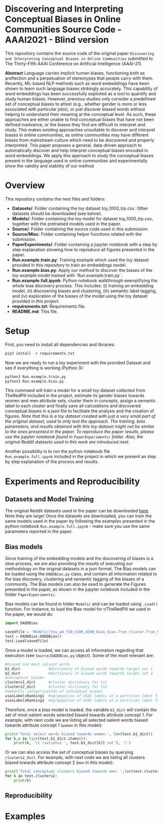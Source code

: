 ﻿# Discovering and Interpreting Conceptual Biases in Online Communities Source Code - AAAI2021 - Blind version
This repository contains the source code of the original paper `Discovering and Interpreting Conceptual Biases in Online Communities` submitted to The Thirty-Fifth AAAI Conference on Artificial Intelligence (AAAI-21).

<b>Abstract</b>
Language carries implicit human biases, functioning both as areflection and a perpetuation of stereotypes that people carry with them. Recently, ML-based NLP methods such as word embeddings have been shown to learn such language biases strikingly accurately. This capability of word embeddings has been successfully exploited as a tool to quantify and study human biases. However, previous studies only consider a predefined set of conceptual biases to attest (e.g., whether gender is more or less associated with particular jobs), or just discover biased words without helping to understand their meaning at the conceptual level. As such, these approaches are either unable to find conceptual biases that have not been defined inadvance, or the biases they find are difficult to interpret and study. This makes existing approaches unsuitable to discover and interpret  biases  in  online  communities,  as  online  communities may have different biases from mainstream culture which need to be discovered and properly interpreted. This paper proposes a general, data-driven approach to automatically discover and help interpret conceptual biases encoded in word embeddings. We apply this approach to study the conceptual biases present in the language used in online communities and experimentally show the validity and stability of our method

# Overview
This repository contains the next files and folders:
<ul>
  <li><b>Datasets/</b>: Folder containing the toy dataset <i>toy_1000_trp.csv</i>. Other datasets should be downloaded (see below).</li>
  <li><b>Models/</b>: Folder containing the toy model for dataset <i>toy_1000_trp.csv</i>, together with the pretrained models used in the paper.</li>
  <li><b>Source/</b>: Folder containing the source code used in this submission.  </li>
  <li><b>Source/Misc</b>: Folder containing helper functions related with the submission.</li>
  <li><b>PaperExperiments/</b>: Folder containing a jupyter notebook with a step by step explanation showing how to reproduce all figures presented in the paper.
  <li><b>Run.example.train.py</b>: Training example which used the toy dataset provided in this repository to train an embeddings model. </li>
  <li><b>Run.example.bias.py</b>: Apply our method to discover the biases of the toy example model trained with `Run.example.train.py`. </li>
  <li><b>Run.example.full.ipynb</b>: Python notebook walkthrough exemplifying the whole bias discovery process. This includes: (i) training an embedding model, (ii) discovering biases and clustering, (iii) semantic label tagging, and (iv) exploration of the biases of the model using the toy dataset provided in this project.</li>
  <li><b>requirements.txt</b>: Requirements file.</li>
  <li><b>README.md</b>: This file.</li>    
</ul>

# Setup
First, you need to install all dependencies and libraries:
```python
pip3 install -r requirements.txt
```
Now we are ready to run a toy experiment with the provided Dataset and see if everything is working (Python 3):
```python
python3 Run.example.train.py
python3 Run.example.bias.py
```
This command will train a model for a small toy dataset collected from TheRedPill included in the project, estimate its gender biases towards women and men attribute sets, cluster them in concepts, assign a semantic label to each cluster and finally save all calculations and discovered conceptual biases in a json file to facilitate the analysis and the creation of figures. <i>Note that this is a toy dataset created with just a very small part of the original dataset, used to only test the approach. The training, bias parameters, and results obtained with this toy dataset might not be simliar to the ones presented in the paper. To reproduce the paper results, please use the jupyter notebook found in `PaperExperiments/` folder. Also, the original Reddit datasets used in this work are introduced next. </i>

Another possibility is to run the python notebook file `Run.example.full.ipynb` included in the project in which we present an step by step explanation of the process and results.

# Experiments and Reproducibility

## Datasets and Model Training
The original Reddit datasets used in the paper can be downloaded [here](https://osf.io/qmf62/?view_only=6be755746530433da0a5d985ffa69579). Note they are large!
Once the datasets are downloaded, you can train the same models used in the paper by following the examples presented in the python notebook `Run.example.full.ipynb` - make sure you use the same parameters reported in the paper.   

## Bias models
Since training of the embedding models and the discovering of biases is a slow process, we are also providing the results of executing our methodology on the original datasets in a json format. The Bias models can be loaded using the `DADDBias.py` class, and contain all information related to the bias discovery, clustering and semantic tagging of the biases of a community. The Bias models can also be used to generate the Figures presented in the paper, as shown in the jupyter notebook included in the folder `PaperExperiments/`.

Bias models can be found in folder `Models/` and can be loaded using `.Load()` function. For instance, to load the Bias model for r/TheRedPill we used in the paper, we would do:
```python
import DADDBias

savedfile = 'Models//toy_w4_f10_e100_d200_bias_bias.True_cluster.True_USAS.True.json'
test = DADDBias.DADDBias()
test.Load(savedfile)
```

Once a model is loaded, we can access all information regarding that execution (see `Source/DADDBias.py` object). Some of the most relevant are:
```python
#biased and most salient words
b1_dict             #dictionary of biased words towards target set 1
b2_dict             #dictionary of biased words towards target set 2
#conceptual biases
clusters1_dict      #cluster dicitonary for ts1
clusters2_dict      #cluster dicitonary for ts2
#semantic categorisation of conceptual biases 
usasLabelsRanking1  #agrgegation of USAS labels at a partition lebel for ts1
usasLabelsRanking2  #agrgegation of USAS labels at a partition lebel for ts1
```

Therefore, once a bias model is loaded, the variable `b1_dict` will contain the set of most salient words selected biased towards attribute concept 1. For example, with next code we are listing all selected salient words biased towards attribute concept 1 (`women` in this model):
```python
print('Total select words biased towards women:', len(test.b1_dict))
for k,v in list(test.b1_dict.items()):
    print(k, '\t (salience ', test.b1_dict[k]['sal'], ')')
```
Or we can also access the set of conceptual biases by querying `clusters2_dict`. For example, with next code we are listing all clusters biased towards attribute concept 2 (`men` in this model):
```python
print('Total conceptual clusters biased towards men: ',len(test.clusters2))
for k in test.clusters2:
    print(k)
```

## Reproducibility



# Examples







